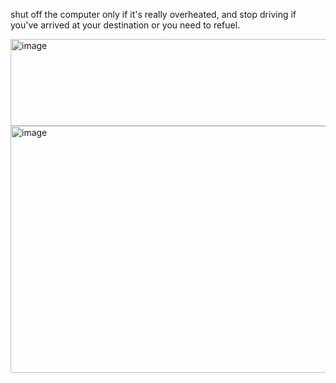 shut off the computer only if it's really overheated, and stop driving if you've arrived at your destination or you need to refuel.


<img width="567" height="139" alt="image" src="https://github.com/user-attachments/assets/f06490f6-b0f2-4f6d-a64e-682f207dc8cb" />


<img width="689" height="395" alt="image" src="https://github.com/user-attachments/assets/7f7d3716-6086-4994-8c4c-be9e5f34e7cf" />
